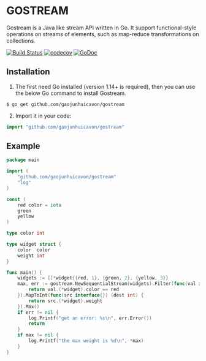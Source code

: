 # GOSTREAM

Gostream is a  Java like stream API written in Go. It support functional-style operations on streams of elements, such as map-reduce transformations on collections.

[![Build Status](https://travis-ci.org/gaojunhuicavon/gostream.svg)](https://travis-ci.org/gaojunhuicavon/gostream)
[![codecov](https://codecov.io/gh/gaojunhuicavon/gostream/branch/master/graph/badge.svg)](https://codecov.io/gh/gaojunhuicavon/gostream)
[![GoDoc](https://godoc.org/github.com/gaojunhuicavon/gostream?status.svg)](https://pkg.go.dev/github.com/gaojunhuicavon/gostream?tab=doc)

## Installation

1. The first need Go installed (version 1.14+ is required), then you can use the below Go command to install Gostream.

```
$ go get github.com/gaojunhuicavon/gostream
```

2. Import it in your code:

```go
import "github.com/gaojunhuicavon/gostream"
```

## Example

```go
package main

import (
	"github.com/gaojunhuicavon/gostream"
	"log"
)

const (
	red color = iota
	green
	yellow
)

type color int

type widget struct {
	color  color
	weight int
}

func main() {
	widgets := []*widget{{red, 1}, {green, 2}, {yellow, 3}}
	max, err := gostream.NewSequentialStream(widgets).Filter(func(val interface{}) (match bool) {
		return val.(*widget).color == red
	}).MapToInt(func(src interface{}) (dest int) {
		return src.(*widget).weight
    }).Max()
	if err != nil {
		log.Printf("get an error: %s\n", err.Error())
		return
	}
	if max != nil {
		log.Printf("the max weight is %d\n", *max)
	}
}
```

